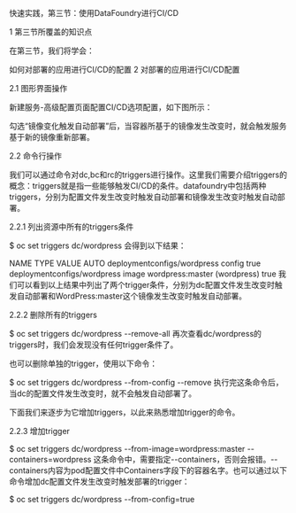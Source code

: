 快速实践，第三节：使用DataFoundry进行CI/CD

1 第三节所覆盖的知识点

在第三节，我们将学会：

如何对部署的应用进行CI/CD的配置
2 对部署的应用进行CI/CD配置

2.1 图形界面操作

新建服务-高级配置页面配置CI/CD选项配置，如下图所示：



勾选“镜像变化触发自动部署”后，当容器所基于的镜像发生改变时，就会触发服务基于新的镜像重新部署。

2.2 命令行操作

我们可以通过命令对dc,bc和rc的triggers进行操作。这里我们需要介绍triggers的概念：triggers就是指一些能够触发CI/CD的条件。datafoundry中包括两种triggers，分别为配置文件发生改变时触发自动部署和镜像发生改变时触发自动部署。

2.2.1 列出资源中所有的triggers条件

$ oc set triggers dc/wordpress
会得到以下结果：

NAME                         TYPE    VALUE                         AUTO
deploymentconfigs/wordpress  config                                true
deploymentconfigs/wordpress  image   wordpress:master (wordpress)  true
我们可以看到以上结果中列出了两个trigger条件，分别为dc配置文件发生改变时触发自动部署和WordPress:master这个镜像发生改变时触发自动部署。

2.2.2 删除所有的triggers

$ oc set triggers dc/wordpress --remove-all
再次查看dc/wordpress的triggers时，我们会发现没有任何trigger条件了。

也可以删除单独的trigger，使用以下命令：

$ oc set triggers dc/wordpress --from-config --remove
执行完这条命令后，当dc的配置文件发生改变时，就不会触发自动部署了。

下面我们来逐步为它增加triggers，以此来熟悉增加trigger的命令。

2.2.3 增加trigger

$ oc set triggers  dc/wordpress --from-image=wordpress:master --containers=wordpress
这条命令中，需要指定--containers，否则会报错。--containers内容为pod配置文件中Containers字段下的容器名字。也可以通过以下命令增加dc配置文件发生改变时触发部署的trigger：

$ oc set triggers  dc/wordpress --from-config=true
